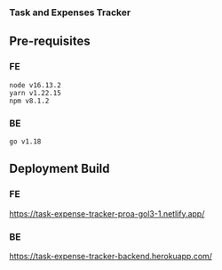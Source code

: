 ### Task and Expenses Tracker

## Pre-requisites

### FE

    node v16.13.2
    yarn v1.22.15
    npm v8.1.2

### BE

    go v1.18

## Deployment Build

### FE

https://task-expense-tracker-proa-gol3-1.netlify.app/

### BE

https://task-expense-tracker-backend.herokuapp.com/
